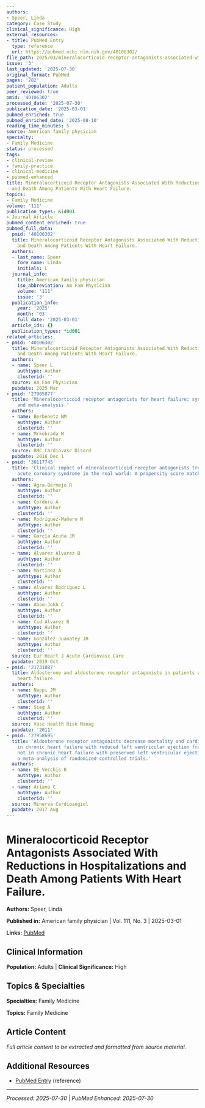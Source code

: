 ```yaml
---
authors:
- Speer, Linda
category: Case Study
clinical_significance: High
external_resources:
- title: PubMed Entry
  type: reference
  url: https://pubmed.ncbi.nlm.nih.gov/40106302/
file_path: 2025/03/mineralocorticoid-receptor-antagonists-associated-with-reduc.md
issue: '3'
last_updated: '2025-07-30'
original_format: PubMed
pages: '282'
patient_population: Adults
peer_reviewed: true
pmid: '40106302'
processed_date: '2025-07-30'
publication_date: '2025-03-01'
pubmed_enriched: true
pubmed_enriched_date: '2025-08-10'
reading_time_minutes: 5
source: American family physician
specialty:
- Family Medicine
status: processed
tags:
- clinical-review
- family-practice
- clinical-medicine
- pubmed-enhanced
title: Mineralocorticoid Receptor Antagonists Associated With Reductions in Hospitalizations
  and Death Among Patients With Heart Failure.
topics:
- Family Medicine
volume: '111'
publication_types: &id001
- Journal Article
pubmed_content_enriched: true
pubmed_full_data:
  pmid: '40106302'
  title: Mineralocorticoid Receptor Antagonists Associated With Reductions in Hospitalizations
    and Death Among Patients With Heart Failure.
  authors:
  - last_name: Speer
    fore_name: Linda
    initials: L
  journal_info:
    title: American family physician
    iso_abbreviation: Am Fam Physician
    volume: '111'
    issue: '3'
  publication_info:
    year: '2025'
    month: '03'
    full_date: '2025-03-01'
  article_ids: {}
  publication_types: *id001
related_articles:
- pmid: '40106302'
  title: Mineralocorticoid Receptor Antagonists Associated With Reductions in Hospitalizations
    and Death Among Patients With Heart Failure.
  authors:
  - name: Speer L
    authtype: Author
    clusterid: ''
  source: Am Fam Physician
  pubdate: 2025 Mar
- pmid: '27905877'
  title: 'Mineralocorticoid receptor antagonists for heart failure: systematic review
    and meta-analysis.'
  authors:
  - name: Berbenetz NM
    authtype: Author
    clusterid: ''
  - name: Mrkobrada M
    authtype: Author
    clusterid: ''
  source: BMC Cardiovasc Disord
  pubdate: 2016 Dec 1
- pmid: '30117745'
  title: 'Clinical impact of mineralocorticoid receptor antagonists treatment after
    acute coronary syndrome in the real world: A propensity score matching analysis.'
  authors:
  - name: Agra-Bermejo R
    authtype: Author
    clusterid: ''
  - name: Cordero A
    authtype: Author
    clusterid: ''
  - name: Rodríguez-Mañero M
    authtype: Author
    clusterid: ''
  - name: García Acuña JM
    authtype: Author
    clusterid: ''
  - name: Álvarez Álvarez B
    authtype: Author
    clusterid: ''
  - name: Martínez Á
    authtype: Author
    clusterid: ''
  - name: Álvarez Rodríguez L
    authtype: Author
    clusterid: ''
  - name: Abou-Jokh C
    authtype: Author
    clusterid: ''
  - name: Cid Álvarez B
    authtype: Author
    clusterid: ''
  - name: González-Juanatey JR
    authtype: Author
    clusterid: ''
  source: Eur Heart J Acute Cardiovasc Care
  pubdate: 2019 Oct
- pmid: '21731887'
  title: Aldosterone and aldosterone receptor antagonists in patients with chronic
    heart failure.
  authors:
  - name: Nappi JM
    authtype: Author
    clusterid: ''
  - name: Sieg A
    authtype: Author
    clusterid: ''
  source: Vasc Health Risk Manag
  pubdate: '2011'
- pmid: '27958695'
  title: 'Aldosterone receptor antagonists decrease mortality and cardiovascular hospitalizations
    in chronic heart failure with reduced left ventricular ejection fraction, but
    not in chronic heart failure with preserved left ventricular ejection fraction:
    a meta-analysis of randomized controlled trials.'
  authors:
  - name: DE Vecchis R
    authtype: Author
    clusterid: ''
  - name: Ariano C
    authtype: Author
    clusterid: ''
  source: Minerva Cardioangiol
  pubdate: 2017 Aug
---
```


# Mineralocorticoid Receptor Antagonists Associated With Reductions in Hospitalizations and Death Among Patients With Heart Failure.

**Authors:** Speer, Linda

**Published in:** American family physician | Vol. 111, No. 3 | 2025-03-01

**Links:** [PubMed](https://pubmed.ncbi.nlm.nih.gov/40106302/)

## Clinical Information

**Population:** Adults | **Clinical Significance:** High

## Topics & Specialties

**Specialties:** Family Medicine

**Topics:** Family Medicine

## Article Content

*Full article content to be extracted and formatted from source material.*

## Additional Resources

- [PubMed Entry](https://pubmed.ncbi.nlm.nih.gov/40106302/) (reference)

---

*Processed: 2025-07-30* | *PubMed Enhanced: 2025-07-30*
